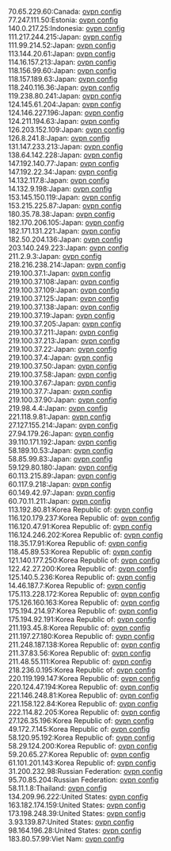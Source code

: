 70.65.229.60:Canada: [ovpn config](vpn/70_65_229_60.ovpn)  
77.247.111.50:Estonia: [ovpn config](vpn/77_247_111_50.ovpn)  
140.0.217.25:Indonesia: [ovpn config](vpn/140_0_217_25.ovpn)  
111.217.244.215:Japan: [ovpn config](vpn/111_217_244_215.ovpn)  
111.99.214.52:Japan: [ovpn config](vpn/111_99_214_52.ovpn)  
113.144.20.61:Japan: [ovpn config](vpn/113_144_20_61.ovpn)  
114.16.157.213:Japan: [ovpn config](vpn/114_16_157_213.ovpn)  
118.156.99.60:Japan: [ovpn config](vpn/118_156_99_60.ovpn)  
118.157.189.63:Japan: [ovpn config](vpn/118_157_189_63.ovpn)  
118.240.116.36:Japan: [ovpn config](vpn/118_240_116_36.ovpn)  
119.238.80.241:Japan: [ovpn config](vpn/119_238_80_241.ovpn)  
124.145.61.204:Japan: [ovpn config](vpn/124_145_61_204.ovpn)  
124.146.227.196:Japan: [ovpn config](vpn/124_146_227_196.ovpn)  
124.211.194.63:Japan: [ovpn config](vpn/124_211_194_63.ovpn)  
126.203.152.109:Japan: [ovpn config](vpn/126_203_152_109.ovpn)  
126.8.241.8:Japan: [ovpn config](vpn/126_8_241_8.ovpn)  
131.147.233.213:Japan: [ovpn config](vpn/131_147_233_213.ovpn)  
138.64.142.228:Japan: [ovpn config](vpn/138_64_142_228.ovpn)  
147.192.140.77:Japan: [ovpn config](vpn/147_192_140_77.ovpn)  
147.192.22.34:Japan: [ovpn config](vpn/147_192_22_34.ovpn)  
14.132.117.8:Japan: [ovpn config](vpn/14_132_117_8.ovpn)  
14.132.9.198:Japan: [ovpn config](vpn/14_132_9_198.ovpn)  
153.145.150.119:Japan: [ovpn config](vpn/153_145_150_119.ovpn)  
153.215.225.87:Japan: [ovpn config](vpn/153_215_225_87.ovpn)  
180.35.78.38:Japan: [ovpn config](vpn/180_35_78_38.ovpn)  
182.170.206.105:Japan: [ovpn config](vpn/182_170_206_105.ovpn)  
182.171.131.221:Japan: [ovpn config](vpn/182_171_131_221.ovpn)  
182.50.204.136:Japan: [ovpn config](vpn/182_50_204_136.ovpn)  
203.140.249.223:Japan: [ovpn config](vpn/203_140_249_223.ovpn)  
211.2.9.3:Japan: [ovpn config](vpn/211_2_9_3.ovpn)  
218.216.238.214:Japan: [ovpn config](vpn/218_216_238_214.ovpn)  
219.100.37.1:Japan: [ovpn config](vpn/219_100_37_1.ovpn)  
219.100.37.108:Japan: [ovpn config](vpn/219_100_37_108.ovpn)  
219.100.37.109:Japan: [ovpn config](vpn/219_100_37_109.ovpn)  
219.100.37.125:Japan: [ovpn config](vpn/219_100_37_125.ovpn)  
219.100.37.138:Japan: [ovpn config](vpn/219_100_37_138.ovpn)  
219.100.37.19:Japan: [ovpn config](vpn/219_100_37_19.ovpn)  
219.100.37.205:Japan: [ovpn config](vpn/219_100_37_205.ovpn)  
219.100.37.211:Japan: [ovpn config](vpn/219_100_37_211.ovpn)  
219.100.37.213:Japan: [ovpn config](vpn/219_100_37_213.ovpn)  
219.100.37.22:Japan: [ovpn config](vpn/219_100_37_22.ovpn)  
219.100.37.4:Japan: [ovpn config](vpn/219_100_37_4.ovpn)  
219.100.37.50:Japan: [ovpn config](vpn/219_100_37_50.ovpn)  
219.100.37.58:Japan: [ovpn config](vpn/219_100_37_58.ovpn)  
219.100.37.67:Japan: [ovpn config](vpn/219_100_37_67.ovpn)  
219.100.37.7:Japan: [ovpn config](vpn/219_100_37_7.ovpn)  
219.100.37.90:Japan: [ovpn config](vpn/219_100_37_90.ovpn)  
219.98.4.4:Japan: [ovpn config](vpn/219_98_4_4.ovpn)  
221.118.9.81:Japan: [ovpn config](vpn/221_118_9_81.ovpn)  
27.127.155.214:Japan: [ovpn config](vpn/27_127_155_214.ovpn)  
27.94.179.26:Japan: [ovpn config](vpn/27_94_179_26.ovpn)  
39.110.171.192:Japan: [ovpn config](vpn/39_110_171_192.ovpn)  
58.189.10.53:Japan: [ovpn config](vpn/58_189_10_53.ovpn)  
58.85.99.83:Japan: [ovpn config](vpn/58_85_99_83.ovpn)  
59.129.80.180:Japan: [ovpn config](vpn/59_129_80_180.ovpn)  
60.113.215.89:Japan: [ovpn config](vpn/60_113_215_89.ovpn)  
60.117.9.218:Japan: [ovpn config](vpn/60_117_9_218.ovpn)  
60.149.42.97:Japan: [ovpn config](vpn/60_149_42_97.ovpn)  
60.70.11.211:Japan: [ovpn config](vpn/60_70_11_211.ovpn)  
113.192.80.81:Korea Republic of: [ovpn config](vpn/113_192_80_81.ovpn)  
116.120.179.237:Korea Republic of: [ovpn config](vpn/116_120_179_237.ovpn)  
116.120.47.91:Korea Republic of: [ovpn config](vpn/116_120_47_91.ovpn)  
116.124.246.202:Korea Republic of: [ovpn config](vpn/116_124_246_202.ovpn)  
118.35.17.91:Korea Republic of: [ovpn config](vpn/118_35_17_91.ovpn)  
118.45.89.53:Korea Republic of: [ovpn config](vpn/118_45_89_53.ovpn)  
121.140.177.250:Korea Republic of: [ovpn config](vpn/121_140_177_250.ovpn)  
122.42.27.200:Korea Republic of: [ovpn config](vpn/122_42_27_200.ovpn)  
125.140.5.236:Korea Republic of: [ovpn config](vpn/125_140_5_236.ovpn)  
14.46.187.7:Korea Republic of: [ovpn config](vpn/14_46_187_7.ovpn)  
175.113.228.172:Korea Republic of: [ovpn config](vpn/175_113_228_172.ovpn)  
175.126.160.163:Korea Republic of: [ovpn config](vpn/175_126_160_163.ovpn)  
175.194.214.97:Korea Republic of: [ovpn config](vpn/175_194_214_97.ovpn)  
175.194.92.191:Korea Republic of: [ovpn config](vpn/175_194_92_191.ovpn)  
211.193.45.8:Korea Republic of: [ovpn config](vpn/211_193_45_8.ovpn)  
211.197.27.180:Korea Republic of: [ovpn config](vpn/211_197_27_180.ovpn)  
211.248.187.138:Korea Republic of: [ovpn config](vpn/211_248_187_138.ovpn)  
211.37.83.56:Korea Republic of: [ovpn config](vpn/211_37_83_56.ovpn)  
211.48.55.111:Korea Republic of: [ovpn config](vpn/211_48_55_111.ovpn)  
218.236.0.195:Korea Republic of: [ovpn config](vpn/218_236_0_195.ovpn)  
220.119.199.147:Korea Republic of: [ovpn config](vpn/220_119_199_147.ovpn)  
220.124.47.194:Korea Republic of: [ovpn config](vpn/220_124_47_194.ovpn)  
221.146.248.81:Korea Republic of: [ovpn config](vpn/221_146_248_81.ovpn)  
221.158.122.84:Korea Republic of: [ovpn config](vpn/221_158_122_84.ovpn)  
222.114.82.205:Korea Republic of: [ovpn config](vpn/222_114_82_205.ovpn)  
27.126.35.196:Korea Republic of: [ovpn config](vpn/27_126_35_196.ovpn)  
49.172.7.145:Korea Republic of: [ovpn config](vpn/49_172_7_145.ovpn)  
58.120.95.192:Korea Republic of: [ovpn config](vpn/58_120_95_192.ovpn)  
58.29.124.200:Korea Republic of: [ovpn config](vpn/58_29_124_200.ovpn)  
59.20.65.27:Korea Republic of: [ovpn config](vpn/59_20_65_27.ovpn)  
61.101.201.143:Korea Republic of: [ovpn config](vpn/61_101_201_143.ovpn)  
31.200.232.98:Russian Federation: [ovpn config](vpn/31_200_232_98.ovpn)  
95.70.85.204:Russian Federation: [ovpn config](vpn/95_70_85_204.ovpn)  
58.11.1.8:Thailand: [ovpn config](vpn/58_11_1_8.ovpn)  
134.209.96.222:United States: [ovpn config](vpn/134_209_96_222.ovpn)  
163.182.174.159:United States: [ovpn config](vpn/163_182_174_159.ovpn)  
173.198.248.39:United States: [ovpn config](vpn/173_198_248_39.ovpn)  
3.93.139.87:United States: [ovpn config](vpn/3_93_139_87.ovpn)  
98.164.196.28:United States: [ovpn config](vpn/98_164_196_28.ovpn)  
183.80.57.99:Viet Nam: [ovpn config](vpn/183_80_57_99.ovpn)  
